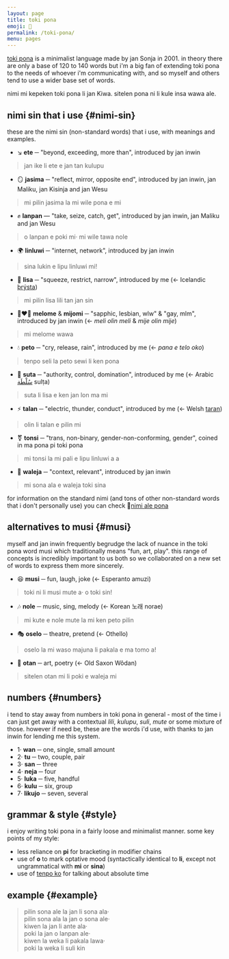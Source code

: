 ```yaml
---
layout: page
title: toki pona
emoji: 🌱
permalink: /toki-pona/
menu: pages
---
```

[toki pona](https://tokipona.org/) is a minimalist language made by jan Sonja in 2001.
in theory there are only a base of 120 to 140 words but i'm a big fan of extending toki pona to the needs of whoever i'm communicating with, and so myself and others tend to use a wider base set of words.

nimi mi kepeken toki pona li jan Kiwa. sitelen pona ni li kule insa wawa ale.

## nimi sin that i use {#nimi-sin}
these are the nimi sin (non-standard words) that i use, with meanings and examples.

* ↘️ **ete** ─ "beyond, exceeding, more than", introduced by jan inwin
> jan ike li ete e jan tan kulupu
* 🪞 **jasima** ─ "reflect, mirror, opposite end", introduced by jan inwin, jan Maliku, jan Kisinja and jan Wesu
> mi pilin jasima la mi wile pona e mi
* ✊ **lanpan** — "take, seize, catch, get", introduced by jan inwin, jan Maliku and jan Wesu
> o lanpan e poki mi· mi wile tawa nole
* 🌍️ **linluwi** ─ "internet, network", introduced by jan inwin
> sina lukin e lipu linluwi mi!
* 🤏 **lisa** ─ "squeeze, restrict, narrow", introduced by me (← Icelandic [þrýsta](https://en.wiktionary.org/wiki/%C3%BEr%C3%BDsta#Arabic))
> mi pilin lisa lili tan jan sin
* 👩‍❤️‍👩 **melome** & **mijomi** ─ "sapphic, lesbian, wlw" & "gay, mlm", introduced by jan inwin (← _meli olin meli_ & _mije olin mije_)
> mi melome wawa
* 💧 **peto** ─ "cry, release, rain", introduced by me (← _pana e telo oko_)
> tenpo seli la peto sewi li ken pona
* 🏰 **suta** ─ "authority, control, domination", introduced by me (← Arabic [سُلْطَة](https://en.wiktionary.org/wiki/%D8%B3%D9%84%D8%B7%D8%A9#Arabic) sulṭa)
> suta li lisa e ken jan lon ma mi
* ⚡️ **talan** ─ "electric, thunder, conduct", introduced by me (← Welsh [taran](https://en.wiktionary.org/wiki/taran#Welsh))
> olin li talan e pilin mi
* ⚧️ **tonsi** ─ "trans, non-binary, gender-non-conforming, gender", coined in ma pona pi toki pona
> mi tonsi la mi pali e lipu linluwi a a
* 📰 **waleja** ─ "context, relevant", introduced by jan inwin
> mi sona ala e waleja toki sina

for information on the standard nimi (and tons of other non-standard words that i don't personally use) you can check 💬[nimi ale pona](https://docs.google.com/spreadsheets/d/1t-pjAgZDyKPXcCRnEdATFQOxGbQFMjZm-8EvXiQd2Po/edit#gid=0)

## alternatives to musi {#musi}
myself and jan inwin frequently begrudge the lack of nuance in the toki pona word musi which traditionally means "fun, art, play". this range of concepts is incredibly important to us both so we collaborated on a new set of words to express them more sincerely.

* 😆 **musi** ─ fun, laugh, joke (← Esperanto amuzi)
> toki ni li musi mute a· o toki sin!
* 🎶 **nole** ─ music, sing, melody (← Korean 노래 norae)
> mi kute e nole mute la mi ken peto pilin
* 🎭️ **oselo** ─ theatre, pretend (← Othello)
> oselo la mi waso majuna li pakala e ma tomo a!
* 🎨 **otan** ─ art, poetry (← Old Saxon Wôdan)
> sitelen otan mi li poki e waleja mi

## numbers {#numbers}
i tend to stay away from numbers in toki pona in general - most of the time i can just get away with a contextual _lili_, _kulupu_, _suli_, _mute_ or some mixture of those. however if need be, these are the words i'd use, with thanks to jan inwin for lending me this system.
* 1· **wan** ─ one, single, small amount
* 2· **tu** ─ two, couple, pair
* 3· **san** ─ three
* 4· **neja** ─ four
* 5· **luka** ─ five, handful
* 6· **kulu** ─ six, group
* 7· **likujo** ─ seven, several

## grammar & style {#style}
i enjoy writing toki pona in a fairly loose and minimalist manner. some key points of my style:

* less reliance on **pi** for bracketing in modifier chains
* use of **o** to mark optative mood (syntactically identical to **li**, except not ungrammatical with **mi** or **sina**)
* use of <a href="/time">tenpo ko</a> for talking about absolute time

## example {#example}
> pilin sona ale la jan li sona ala·<br>
> pilin sona ala la jan o sona ale·<br>
> kiwen la jan li ante ala·<br>
> poki la jan o lanpan ale·<br>
> kiwen la weka li pakala lawa·<br>
> poki la weka li suli kin